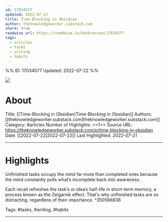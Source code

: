 ```yaml
---
id: 17034577
updated: 2022-07-22
title: Time-Blocking in Obsidian
author: theknowledgeworker.substack.com
share: true
readwise_url: https://readwise.io/bookreview/17034577
tags:
  - articles
  - tasks
  - writing
  - habits
---
```


%%
ID: 17034577
Updated: 2022-07-22
%%

![]( https://readwise-assets.s3.amazonaws.com/static/images/article1.be68295a7e40.png)

# About
Title: [[Time-Blocking in Obsidian|Time-Blocking in Obsidian]]
Authors: [[theknowledgeworker.substack.com|theknowledgeworker.substack.com]]
Category: #articles
Number of Highlights: ==1==
Source URL: https://theknowledgeworker.substack.com/p/time-blocking-in-obsidian
Date: [[2022-07-22|2022-07-22]]
Last Highlighted: *2022-07-21*

---

# Highlights

Unfinished tasks occupy the mind far more than completed ones because the mind constantly pulls what’s incomplete back into awareness.

Each recall refreshes the task’s or idea’s half-life in short-term memory, a process known as the Zeigarnik effect. That's why unfinished tasks are so distracting, regardless of their importance. ^350566836

Tags: #tasks, #writing, #habits

---